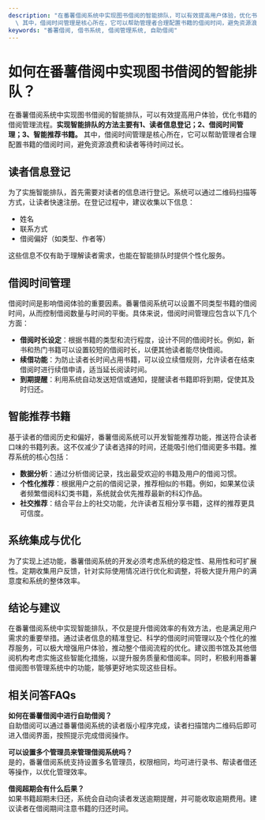 ```yaml
---
description: "在番薯借阅系统中实现图书借阅的智能排队，可以有效提高用户体验，优化书籍的借阅管理流程。**实现智能排队的方法主要有1、读者信息登记；2、借阅时间管理；3、智能推荐书籍。**\
  \ 其中，借阅时间管理是核心所在，它可以帮助管理者合理配置书籍的借阅时间，避免资源浪费和读者等待时间过长。"
keywords: "番薯借阅, 借书系统, 借阅管理系统, 自助借阅"
---
```

# 如何在番薯借阅中实现图书借阅的智能排队？

在番薯借阅系统中实现图书借阅的智能排队，可以有效提高用户体验，优化书籍的借阅管理流程。**实现智能排队的方法主要有1、读者信息登记；2、借阅时间管理；3、智能推荐书籍。** 其中，借阅时间管理是核心所在，它可以帮助管理者合理配置书籍的借阅时间，避免资源浪费和读者等待时间过长。

## 读者信息登记

为了实施智能排队，首先需要对读者的信息进行登记。系统可以通过二维码扫描等方式，让读者快速注册。在登记过程中，建议收集以下信息：

- 姓名
- 联系方式
- 借阅偏好（如类型、作者等）

这些信息不仅有助于理解读者需求，也能在智能排队时提供个性化服务。

## 借阅时间管理

借阅时间是影响借阅体验的重要因素。番薯借阅系统可以设置不同类型书籍的借阅时间，从而控制借阅数量与时间的平衡。具体来说，借阅时间管理应包含以下几个方面：

- **借阅时长设定**：根据书籍的类型和流行程度，设计不同的借阅时长。例如，新书和热门书籍可以设置较短的借阅时长，以便其他读者能尽快借阅。
- **续借功能**：为防止读者长时间占用书籍，可以设立续借规则，允许读者在结束借阅时进行续借申请，适当延长阅读时间。
- **到期提醒**：利用系统自动发送短信或通知，提醒读者书籍即将到期，促使其及时归还。

## 智能推荐书籍

基于读者的借阅历史和偏好，番薯借阅系统可以开发智能推荐功能，推送符合读者口味的书籍列表。这不仅减少了读者选择的时间，还能吸引他们借阅更多书籍。推荐系统的核心包括：

- **数据分析**：通过分析借阅记录，找出最受欢迎的书籍及用户的借阅习惯。
- **个性化推荐**：根据用户之前的借阅记录，推荐相似的书籍。例如，如果某位读者频繁借阅科幻类书籍，系统就会优先推荐最新的科幻作品。
- **社交推荐**：结合平台上的社交功能，允许读者互相分享书籍，这样的推荐更具可信度。

## 系统集成与优化

为了实现上述功能，番薯借阅系统的开发必须考虑系统的稳定性、易用性和可扩展性。定期收集用户反馈，针对实际使用情况进行优化和调整，将极大提升用户的满意度和系统的整体效率。

## 结论与建议

在番薯借阅系统中实现智能排队，不仅是提升借阅效率的有效方法，也是满足用户需求的重要举措。通过读者信息的精准登记、科学的借阅时间管理以及个性化的推荐服务，可以极大增强用户体验，推动整个借阅流程的优化。建议图书馆及其他借阅机构考虑实施这些智能化措施，以提升服务质量和借阅率。同时，积极利用番薯借阅图书管理系统中的功能，能够更好地实现这些目标。

## 相关问答FAQs

**如何在番薯借阅中进行自助借阅？**  
自助借阅可以通过番薯借阅系统的读者版小程序完成，读者扫描馆内二维码后即可进入借阅界面，按照提示完成借阅操作。

**可以设置多个管理员来管理借阅系统吗？**  
是的，番薯借阅系统支持设置多名管理员，权限相同，均可进行录书、帮读者借还等操作，以优化管理效率。

**借阅超期会有什么后果？**  
如果书籍超期未归还，系统会自动向读者发送逾期提醒，并可能收取逾期费用。建议读者在借阅期间注意书籍的归还时间。
